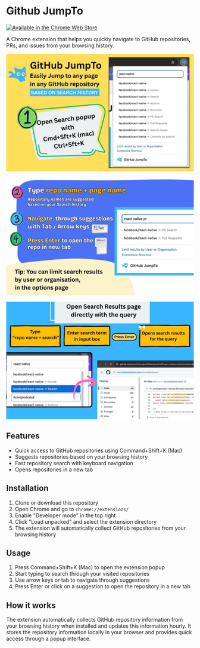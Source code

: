 # Github JumpTo

<a href="https://chromewebstore.google.com/detail/github-jumpto/laldmhneaefakmalbenipafpnienbacd">
    <img src="https://developer.chrome.com/static/docs/webstore/branding/image/HRs9MPufa1J1h5glNhut.png" alt="Available in the Chrome Web Store" width="200"/>
</a>


A Chrome extension that helps you quickly navigate to GitHub repositories, PRs, and issues from your browsing history.

![Screenshot 1](images/1.jpg)

![Screenshot 2](images/2.jpg)

![Screenshot 3](images/3.jpg)

## Features

- Quick access to GitHub repositories using Command+Shift+K (Mac)
- Suggests repositories based on your browsing history
- Fast repository search with keyboard navigation
- Opens repositories in a new tab

## Installation

1. Clone or download this repository
2. Open Chrome and go to `chrome://extensions/`
3. Enable "Developer mode" in the top right
4. Click "Load unpacked" and select the extension directory
5. The extension will automatically collect GitHub repositories from your browsing history

## Usage

1. Press Command+Shift+K (Mac) to open the extension popup
2. Start typing to search through your visited repositories
3. Use arrow keys or tab to navigate through suggestions
4. Press Enter or click on a suggestion to open the repository in a new tab

## How it works

The extension automatically collects GitHub repository information from your browsing history when installed and updates this information hourly. It stores the repository information locally in your browser and provides quick access through a popup interface.
